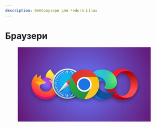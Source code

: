 ```yaml
---
description: Веббраузери для Fedora Linux
---
```


# Браузери

<figure><img src="../../../.gitbook/assets/image (32).png" alt=""><figcaption></figcaption></figure>
